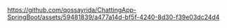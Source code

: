 https://github.com/qossayrida/ChattingApp-SpringBoot/assets/59481839/a477a14d-bf5f-4240-8d30-f39e03dc24d4
